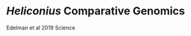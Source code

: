 <!-- ---
layout: page
title: "Heliconius Comparative Genomics"
permalink: /https://nbedelman.github.io/helcompgeno/
--- -->

# *Heliconius* Comparative Genomics

Edelman et al 2019 Science

